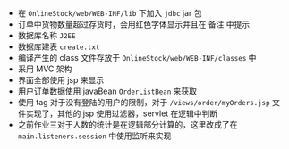 - 在 `OnlineStock/web/WEB-INF/lib` 下加入 `jdbc` jar 包
- 订单中货物数量超过存货时，会用红色字体显示并且在 备注 中提示
- 数据库名称 `J2EE`
- 数据库建表 `create.txt`
- 编译产生的 class 文件存放于 `OnlineStock/web/WEB-INF/classes` 中
- 采用 MVC 架构
- 界面全部使用 jsp 来显示
- 用户订单数据使用 javaBean `OrderListBean` 来获取
- 使用 tag 对于没有登陆的用户的限制，对于 `/views/order/myOrders.jsp` 文件实现了，其他的 jsp 使用过滤器，servlet 在逻辑中判断
- 之前作业三对于人数的统计是在逻辑部分计算的，这里改成了在 `main.listeners.session` 中使用监听来实现